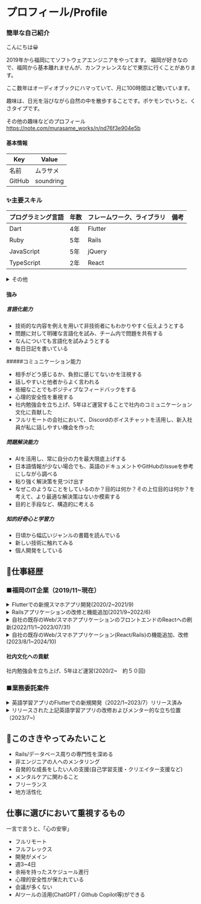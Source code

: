 # プロフィール/Profile

### 簡単な自己紹介
こんにちは😀

2019年から福岡にてソフトウェアエンジニアをやってます。
福岡が好きなので、福岡から基本離れませんが、カンファレンスなどで東京に行くことがあります。

ここ数年はオーディオブックにハマっていて、月に100時間ほど聴いています。

趣味は、日光を浴びながら自然の中を散歩することです。ポケモンでいうと、くさタイプです。

その他の趣味などのプロフィール
https://note.com/murasame_works/n/nd76f3e904e5b

#### 基本情報
|  Key  |  Value  |
| ---- | ---- |
|  名前  |  ムラサメ  |
|  GitHub  |  soundring  |

 ### ✨主要スキル
|  プログラミング言語  |  年数  |  フレームワーク、ライブラリ  |  備考  |
| ---- | ---- | ---- | ---- |
|  Dart  |  4年  |  Flutter  |    |
|  Ruby  | 5年  |  Rails  |    |
|  JavaScript  | 5年  |  jQuery |  |
|  TypeScript  | 2年  |  React |  |

<details><summary>その他</summary>

|   エディタ  |  年数  |  備考  |
| ---- | ---- | ---- |
|  Visual Studio Code	  |  5年  |    |
|  RubyMine	  |  3年  |    |
|  Android Studio |  4年  |    |
|  Xcode  |  4年  |    |

|   DB  |  備考  |
| ---- | ---- |
|  MariaDB |  Rails案件にて使用 |
|  PostgreSQL |  Rails案件にて使用 |
|  Cloud Firestore |  副業のFlutter案件にて使用 |

|   OS  |  備考  |
| ---- | ---- |
|  Windows(XP~最新) |  私的利用  |
|  Mac(Sierra~最新)  |  開発、私的使用  |

|   バージョン管理  |  年数  |
| ---- | ---- |
|  Git |  5年 |
|  GitHub |  5年 |
|  Bitbucket |  4年 |

</details>

#### 強み
##### 言語化能力
- 技術的な内容を例えを用いて非技術者にもわかりやすく伝えようとする
- 問題に対して明確な言語化を試み、チーム内で問題を共有する
- なんについても言語化を試みようとする
- 毎日日記を書いている

#####コミュニケーション能力
 - 相手がどう感じるか、負担に感じてないかを注視する
 - 話しやすいと他者からよく言われる
 - 些細なことでもポジティブなフィードバックをする
 - 心理的安全性を重視する
 - 社内勉強会を立ち上げ、5年ほど運営することで社内のコミュニケーション文化に貢献した
 - フルリモートの会社において、Discordのボイスチャットを活用し、新入社員が私に話しやすい機会を作った

##### 問題解決能力 
- AIを活用し、常に自分の力を最大限底上げする
- 日本語情報が少ない場合でも、英語のドキュメントやGitHubのIssueを参考にしながら調べる
- 粘り強く解決策を見つけ出す
- なぜこのようなことをしているのか？目的は何か？その上位目的は何か？を考えて、より最適な解決策はないか模索する
- 目的と手段など、構造的に考える

##### 知的好奇心と学習力
- 日頃から幅広いジャンルの書籍を読んでいる
- 新しい技術に触れてみる
- 個人開発をしている

## 🔭仕事経歴
### ■福岡のIT企業（2019/11~現在）
<details><summary>Flutterでの新規スマホアプリ開発(2020/2~2021/9)</summary>

提供中の各サービスからのお知らせの通知を受け取れるアプリ
アプリを各サービスのいずれかと連携させると全ての提供中サービスのお知らせが受け取れるようになる。
アプリに届いた通知内容をタップし、直接サービスに手動ログインなしで確認をしに行くことも可能。

[担当業務]
- Flutterの技術調査 
- Firebaseの技術調査 
- アプリのアイコン制作
- アプリのフロントエンド開発
- バックエンドのAPI開発
- 総合テスト項目の作成
- アプリおよびサーバーサイドのリリース作業
- Flutterのアップデート(2.0⇨3.0)
- 状態管理パッケージをproviderからriverpodへ移行

社内にFlutterエンジニアがおらず、まずFlutterをインプットからスタートしリリース作業まで行った。 
Flutterエンジニアとしてアプリ開発を全て担当し、バックエンドのAPI開発にも一部携わった。
当時はFlutterの日本語情報が少なかったが、英語のドキュメントやGitHubのIssueを参考にし、問題を解決した。
デザイナーがいないため、アプリアイコンの作成も担当した、

##### ［環境・構成］
- DB：MariaDB
- 言語：Dart、Ruby
- フレームワーク：Flutter、Rails、React
- その他：Docker、AWS(S3)、Firebase Dynamic Links、Firebase Crashlytics、Firebase Cloud Messaging

##### ［メンバー構成／役割］ 
2~3人/メンバー
</details>


<details><summary>Railsアプリケーションの改修と機能追加(2021/9~2022/6)</summary>
 
[担当業務]
- 機能追加
- 機能改善
- バグ修正
- 総合テスト

#### 開発例
データの一括複製(DelayedJob)

##### ［環境・構成］
- DB：MariaDB
- 言語：JavaScript、Ruby
- フレームワーク：Bootstrap3、Backbone.js、Rails
- その他：Docker、AWS EC2

##### ［メンバー構成／役割］ 
最大6人/メンバー

今年度のデータを一括複製する機能を開発し、ユーザーの年度を跨いだ似たようなデータの作成の手間を減らした

</details>

<details><summary>自社の既存のWeb/スマホアプリケーションのフロントエンドのReactへの刷新(2022/11/1~2023/07/31)</summary>
 
[担当業務]
- Backbone.jsからReactへのフロントエンドの刷新
- Cordovaのアップデート作業(iOS/Android)
- 総合テストの実施

Cordovaのバージョンが古い影響でアプリのリリースができない状態になっていた。
Cordovaには初めて触れたがFlutterで得たモバイル関係の知識も活用しつつアップデートを行なった。
cordova-ios / cordova-android ともに「メジャーバージョンで２つ上げた。

フロントエンドの環境の刷新も行なった。
状態管理はReact Hooksを使用。

##### ［メンバー構成／役割］ 
3~5人/メンバー

##### ［環境・構成］
- DB：PostgreSQL
- 言語：TypeScript、Ruby
- フレームワーク：Cordova、Backbone.js、React、Rails
- その他：Docker、AWS(EC2/S3/RDS/Amazon SNS/CloudWatch)
</details>

<details><summary>自社の既存のWeb/スマホアプリケーション(React/Rails)の機能追加、改修(2023/8/1~2024/10)</summary>

##### [担当業務]
- 機能追加
- 機能改善
- バグ修正
- 総合テスト
- リリース作業(サーバ/スマホアプリ)
- プロジェクトリーダー(2024/3~)
  - 部会での進捗報告、週１のチーム内会議の進行、経営側との取り組むタスク等の打ち合わせ
  - 要件定義、設計

#### 開発したもの例
- CSVでの一括ダウンロード機能
- Excelファイルの取り込み機能(Roo使用)
- 使いやすいようにテストデータ(seedファイル)の改修
- ActionCable、Sidekiq、Redisを使用したリアルタイム通信を伴う機能
- rubocopのバージョンアップ & TODOになってるcopに対応
  - 警告件数：3000個くらい
- rubocop-rspecの導入
- rubocop-railsの導入

##### ［メンバー構成／役割］ 
最大４人/メンバー(2024/3〜リーダー)

##### ［環境・構成］
- DB：PostgreSQL
- 言語：TypeScript、Ruby
- フレームワーク：Cordova、React、Rails
- その他：Docker、AWS(EC2/S3/RDS/Amazon SNS/CloudWatch)

2024/3~リーダーが突然退職することになり、繋ぎで突然のリーダー交代
慣れない中、安定して開発・運用を行なった
新規機能追加などのリリースも予定通りに完了できた。

</details>



#### 社内文化への貢献
社内勉強会を立ち上げ、5年ほど運営(2020/2~　約５０回)

### ■業務委託案件
<details><summary>英語学習アプリのFlutterでの新規開発（2022/1~2023/7）リリース済み</summary>

クライアントの方は非エンジニア

主な機能
- OCR(写真を撮ってそこのテキスト内容を学習)
- Speech to Text(発生した英単語の背景色を変化)
- Text to Speech(読まれた英単語の背景色を変化)

##### [担当業務]
- アプリ開発全般(仕様打ち合わせ・検討、実装、CI/CD環境構築)
- バックエンドはFirebase
- デザインはデザイナーさんが担当
- 開発だけでなくクライアントさんに技術的なアドバイスなど行う技術顧問的なことも担当。

参画した際に作りかけで動作不十分であったため、既存のコードも使いながら0から作り直すことを提案し実行。
きちんとリリースまで行い満足していただけた。
音声認識(speech_to_text)やテキスト読み上げ(flutter_tts)など、OS依存の機能を使用。
FlutterでのOS依存の機能の扱いについては、英語のドキュメントやGitHubのIssueを参考にし、問題を解決した。
CI/CDの自動化によりクライアントさんが常に新しい状態のアプリを確認できる体制を整えた。
iOS / Android のOS依存の機能を使うため、音声周りの仕様の違いに振り回されたがなんとか乗り越えた。

クライアントさんと定期的なミーティングを通じて、要件定義を明確にし、プロジェクトの進行をスムーズに進めた。
クライアントさんに対して、技術的な内容をわかりやすく説明し、プロジェクトの進行をスムーズに進めることができた。特に、音声認識やテキスト読み上げの機能について、クライアントさんが理解しやすいように図解やデモを交えて説明した。
言語化能力についてポジティブなフィードバックを頂いた。

##### ［環境・構成］
- DB:Firebase Firestore
- 言語 Dart
- フレームワーク: Flutter
- その他:Codemagic、deploygate、Firebase Authentication、Cloud Firestore

##### ［メンバー構成／役割］ 
1人/開発担当
</details>

<details><summary>リリースされた上記英語学習アプリの改修およびメンター的な立ち位置（2023/7~)</summary>
 
##### [担当業務]
基本的に非エンジニアのクライアントさんの技術的な相談にのるメンターをやっている。
</details>

## 👀このさきやってみたいこと
- Rails/データベース周りの専門性を深める
- 非エンジニアの人へのメンタリング
- 自発的な成長をしたい人の支援(自己学習支援・クリエイター支援など)
- メンタルケアに関わること
- フリーランス
- 地方活性化

## 仕事に選びにおいて重視するもの
一言で言うと、「心の安寧」

- フルリモート
- フルフレックス
- 開発がメイン
- 週3~4日
- 余裕を持ったスケジュール進行
- 心理的安全性が保たれている
- 会議が多くない
- AIツールの活用(ChatGPT / Github Copilot等)ができる

</details>
